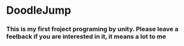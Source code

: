 # DoodleJump
### This is my first froject programing by unity. Please leave a feelback if you are interested in it, it means a lot to me
